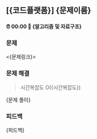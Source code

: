 ## [{코드플랫폼}] {문제이름}
#### ⏰ 00:00  📌 {알고리즘 및 자료구조}
### 문제
<{문제링크}>

### 문제 해결

> 시간복잡도 O({시간복잡도})
> 

{문제 풀이}

### 피드백

{피드백}